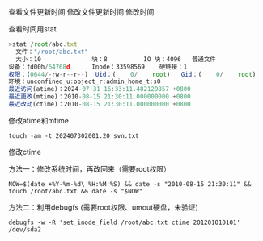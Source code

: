 查看文件更新时间 修改文件更新时间 修改时间

查看时间用stat
```javascript
>stat /root/abc.txt
  文件："/root/abc.txt"
  大小：10              块：8          IO 块：4096   普通文件
设备：fd00h/64768d      Inode：33598569    硬链接：1
权限：(0644/-rw-r--r--)  Uid：(    0/    root)   Gid：(    0/    root)
环境：unconfined_u:object_r:admin_home_t:s0
最近访问(atime)：2024-07-31 16:33:11.482129857 +0800
最近更改(mtime)：2010-08-15 21:30:11.000000000 +0800
最近改动(ctime)：2010-08-15 21:30:11.000000000 +0800
```

修改atime和mtime

```shell
touch -am -t 202407302001.20 svn.txt
```



修改ctime

方法一：修改系统时间，再改回来（需要root权限）

```shell
NOW=$(date +%Y-%m-%d\ %H:%M:%S) && date -s "2010-08-15 21:30:11" && touch /root/abc.txt && date -s "$NOW"
```

方法二：利用debugfs (需要root权限、umout硬盘，未验证)
```shell
debugfs -w -R 'set_inode_field /root/abc.txt ctime 201201010101' /dev/sda2 
```
